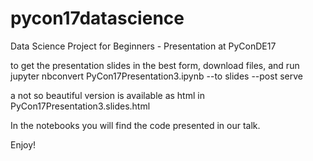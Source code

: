 # pycon17datascience
Data Science Project for Beginners - Presentation at PyConDE17

to get the presentation slides in the best form, download files, and run jupyter nbconvert PyCon17Presentation3.ipynb --to slides --post serve

a not so beautiful version is available as html in PyCon17Presentation3.slides.html

In the notebooks you will find the code presented in our talk.

Enjoy!
